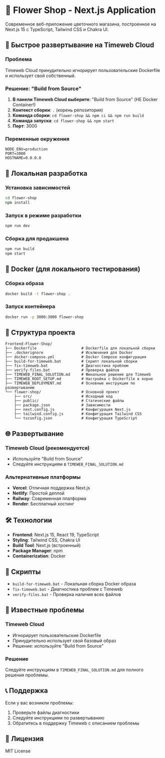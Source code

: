 # 🌸 Flower Shop - Next.js Application

Современное веб-приложение цветочного магазина, построенное на Next.js 15 с TypeScript, Tailwind CSS и Chakra UI.

## 🚀 Быстрое развертывание на Timeweb Cloud

### Проблема
Timeweb Cloud принудительно игнорирует пользовательские Dockerfile и использует свой собственный.

### Решение: "Build from Source"

1. **В панели Timeweb Cloud выберите**: "Build from Source" (НЕ Docker Container!)
2. **Контекст сборки**: `.` (корень репозитория)
3. **Команда сборки**: `cd flower-shop && npm ci && npm run build`
4. **Команда запуска**: `cd flower-shop && npm start`
5. **Порт**: 3000

### Переменные окружения
```
NODE_ENV=production
PORT=3000
HOSTNAME=0.0.0.0
```

## 🔧 Локальная разработка

### Установка зависимостей
```bash
cd flower-shop
npm install
```

### Запуск в режиме разработки
```bash
npm run dev
```

### Сборка для продакшена
```bash
npm run build
npm start
```

## 🐳 Docker (для локального тестирования)

### Сборка образа
```bash
docker build -t flower-shop .
```

### Запуск контейнера
```bash
docker run -p 3000:3000 flower-shop
```

## 📁 Структура проекта

```
Frontend-Flower-Shop/
├── Dockerfile                    # Dockerfile для локальной сборки
├── .dockerignore                 # Исключения для Docker
├── docker-compose.yml            # Docker Compose конфигурация
├── build-for-timeweb.bat         # Скрипт локальной сборки
├── fix-timeweb.bat               # Диагностика проблем
├── verify-files.bat              # Проверка файлов
├── TIMEWEB_FINAL_SOLUTION.md     # Финальное решение для Timeweb
├── TIMEWEB_ROOT_SETUP.md         # Настройка с Dockerfile в корне
├── TIMEWEB_DEPLOYMENT.md         # Основные инструкции по развертыванию
└── flower-shop/                  # Основной проект
    ├── src/                      # Исходный код
    ├── public/                   # Статические файлы
    ├── package.json              # Зависимости
    ├── next.config.js            # Конфигурация Next.js
    ├── tailwind.config.js        # Конфигурация Tailwind CSS
    └── tsconfig.json             # Конфигурация TypeScript
```

## 🌐 Развертывание

### Timeweb Cloud (рекомендуется)
- Используйте "Build from Source"
- Следуйте инструкциям в `TIMEWEB_FINAL_SOLUTION.md`

### Альтернативные платформы
- **Vercel**: Отличная поддержка Next.js
- **Netlify**: Простой деплой
- **Railway**: Современная платформа
- **Render**: Бесплатный хостинг

## 🛠️ Технологии

- **Frontend**: Next.js 15, React 19, TypeScript
- **Styling**: Tailwind CSS, Chakra UI
- **Build Tool**: Next.js (встроенный)
- **Package Manager**: npm
- **Containerization**: Docker

## 📝 Скрипты

- `build-for-timeweb.bat` - Локальная сборка Docker образа
- `fix-timeweb.bat` - Диагностика проблем с Timeweb
- `verify-files.bat` - Проверка наличия всех файлов

## 🚨 Известные проблемы

### Timeweb Cloud
- Игнорирует пользовательские Dockerfile
- Принудительно использует свой базовый образ
- Решение: используйте "Build from Source"

### Решение
Следуйте инструкциям в `TIMEWEB_FINAL_SOLUTION.md` для полного решения проблемы.

## 📞 Поддержка

Если у вас возникли проблемы:
1. Проверьте файлы диагностики
2. Следуйте инструкциям по развертыванию
3. Обратитесь в поддержку Timeweb с описанием проблемы

## 📄 Лицензия

MIT License
